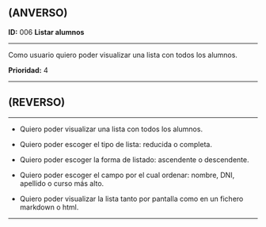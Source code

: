 ## (ANVERSO)

**ID:** 006 **Listar alumnos** 

***

Como usuario quiero poder visualizar una lista con todos los alumnos.

**Prioridad:** 4

***

## (REVERSO)

***

* Quiero poder visualizar una lista con todos los alumnos. 

* Quiero poder escoger el tipo de lista: reducida o completa.

* Quiero poder escoger la forma de listado: ascendente o descendente.

* Quiero poder escoger el campo por el cual ordenar: nombre, DNI, apellido o curso más alto.

* Quiero poder visualizar la lista tanto por pantalla como en un fichero markdown o html.

***
